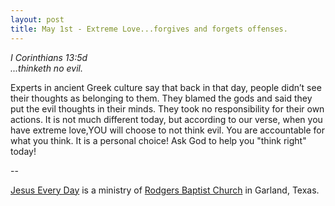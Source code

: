 ```yaml
---
layout: post
title: May 1st - Extreme Love...forgives and forgets offenses.
---
```


_I Corinthians 13:5d  
...thinketh no evil._

Experts in ancient Greek culture say that back in that day, people
didn&rsquo;t see their thoughts as belonging to them. They blamed the
gods and said they put the evil thoughts in their minds. They took no
responsibility for their own actions. It is not much different today,
but according to our verse, when you have extreme love,YOU will choose
to not think evil. You are accountable for what you think. It is a
personal choice! Ask God to help you "think right" today!

 --

<a href=http://jesuseveryday.net>Jesus Every Day</a> is a ministry of <a href=http://rodgersbaptist.net>Rodgers Baptist Church</a> in Garland, Texas.
